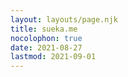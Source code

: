 ```yaml
---
layout: layouts/page.njk
title: sueka.me
nocolophon: true
date: 2021-08-27
lastmod: 2021-09-01
---
```


